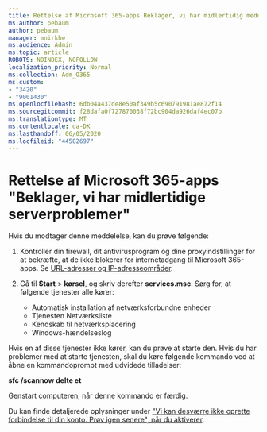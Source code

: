 ```yaml
---
title: Rettelse af Microsoft 365-apps Beklager, vi har midlertidig meddelelse om serverproblemer
ms.author: pebaum
author: pebaum
manager: mnirkhe
ms.audience: Admin
ms.topic: article
ROBOTS: NOINDEX, NOFOLLOW
localization_priority: Normal
ms.collection: Adm_O365
ms.custom:
- "3420"
- "9001430"
ms.openlocfilehash: 6db04a437de8e50af349b5c690791981ae872f14
ms.sourcegitcommit: f28dafa0f727870038f72bc904da926daf4ec07b
ms.translationtype: MT
ms.contentlocale: da-DK
ms.lasthandoff: 06/05/2020
ms.locfileid: "44582697"
---
```

# <a name="fixing-the-microsoft-365-apps-sorry-we-are-having-temporary-server-issues-message"></a>Rettelse af Microsoft 365-apps "Beklager, vi har midlertidige serverproblemer"

Hvis du modtager denne meddelelse, kan du prøve følgende:

1. Kontroller din firewall, dit antivirusprogram og dine proxyindstillinger for at bekræfte, at de ikke blokerer for internetadgang til Microsoft 365-apps. Se [URL-adresser og IP-adresseområder](https://docs.microsoft.com/office365/enterprise/urls-and-ip-address-ranges).

2. Gå til **Start**  >  **kørsel**, og skriv derefter **services.msc**. Sørg for, at følgende tjenester alle kører:
    - Automatisk installation af netværksforbundne enheder
    - Tjenesten Netværksliste
    - Kendskab til netværksplacering
    - Windows-hændelseslog

Hvis en af disse tjenester ikke kører, kan du prøve at starte den. Hvis du har problemer med at starte tjenesten, skal du køre følgende kommando ved at åbne en kommandoprompt med udvidede tilladelser:

**sfc /scannow delte et**

Genstart computeren, når denne kommando er færdig.

Du kan finde detaljerede oplysninger under ["Vi kan desværre ikke oprette forbindelse til din konto. Prøv igen senere", når du aktiverer](https://docs.microsoft.com/office/troubleshoot/activation-installation/issue-when-activate-office-from-office-365).